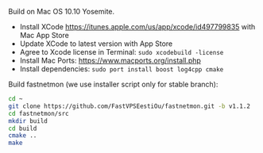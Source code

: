Build on Mac OS 10.10 Yosemite.

- Install XCode https://itunes.apple.com/us/app/xcode/id497799835 with Mac App Store
- Update XCode to latest version with App Store
- Agree to Xcode license in Terminal: ```sudo xcodebuild -license```
- Install Mac Ports: https://www.macports.org/install.php
- Install dependencies: ```sudo port install boost log4cpp cmake```

Build fastnetmon (we use installer script only for stable branch):
```bash
cd ~
git clone https://github.com/FastVPSEestiOu/fastnetmon.git -b v1.1.2
cd fastnetmon/src
mkdir build
cd build
cmake ..
make
```

